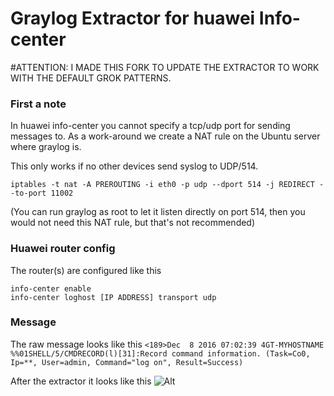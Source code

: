 # Graylog Extractor for huawei Info-center

#ATTENTION: I MADE THIS FORK TO UPDATE THE EXTRACTOR TO WORK WITH THE DEFAULT GROK PATTERNS.

### First a note
In huawei info-center you cannot specify a tcp/udp port for sending messages to.
As a work-around we create a NAT rule on the Ubuntu server where graylog is.

This only works if no other devices send syslog to UDP/514.

`iptables -t nat -A PREROUTING -i eth0 -p udp --dport 514 -j REDIRECT --to-port 11002`

(You can run graylog as root to let it listen directly on port 514, then you would not need this NAT rule, but that's not recommended)

### Huawei router config
The router(s) are configured like this

```
info-center enable
info-center loghost [IP ADDRESS] transport udp
```

### Message
The raw message looks like this
`<189>Dec  8 2016 07:02:39 4GT-MYHOSTNAME %%01SHELL/5/CMDRECORD(l)[31]:Record command information. (Task=Co0, Ip=**, User=admin, Command="log on", Result=Success)`

After the extractor it looks like this
![Alt](https://github.com/tverschuren/graylog-huawei-info-center-extractor/blob/master/screenshot.png "graylog_screenshot")
